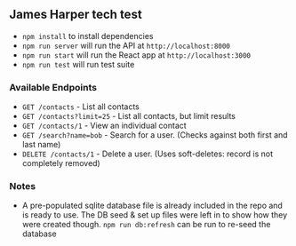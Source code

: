 ## James Harper tech test

- `npm install` to install dependencies
- `npm run server` will run the API at `http://localhost:8000`
- `npm run start` will run the React app at `http://localhost:3000`
- `npm run test` will run test suite

### Available Endpoints
- `GET /contacts` - List all contacts
- `GET /contacts?limit=25` - List all contacts, but limit results
- `GET /contacts/1` - View an individual contact
- `GET /search?name=bob` - Search for a user. (Checks against both first and last name)
- `DELETE /contacts/1` - Delete a user. (Uses soft-deletes: record is not completely removed)

### Notes
- A pre-populated sqlite database file is already included in the repo and is ready to use. The DB seed & set up files were left in to show how they were created though. `npm run db:refresh` can be run to re-seed the database

